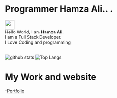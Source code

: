 # Programmer Hamza Ali.. .
<img src="https://raw.githubusercontent.com/ProgrammerGauCancel/changesrav/programmergaurav/master/images/hello.gif" width="30"> <br />Hello World, I am <strong>Hamza Ali</strong>.<br />
I am a Full Stack Developer. <br/>
I Love Coding and  programming
<br/>
<br/>

![github stats](https://github-readme-stats.vercel.app/api?username=unaisshazan&show_icons=true&title_color=fff&theme=radical&hide=prs)
![Top Langs](https://github-readme-stats.vercel.app/api/top-langs/?username=hamza-2009&layout=compact&theme=radical)

# My Work and website
-[Portfolio](https://hamza-ali-qureshi.web.app/)
<br />

